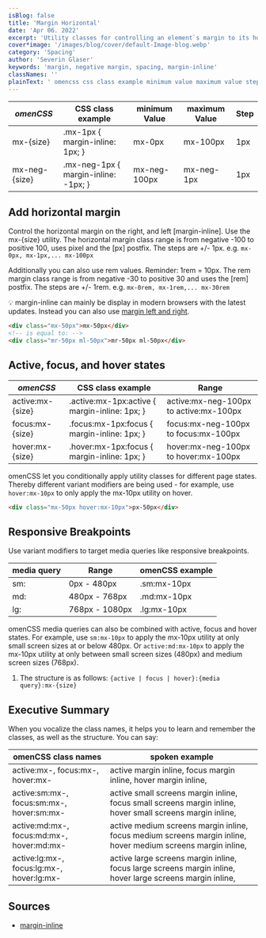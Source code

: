 ```yaml
---
isBlog: false
title: 'Margin Horizontal'
date: 'Apr 06. 2022'
excerpt: 'Utility classes for controlling an element`s margin to its horizontal sides.'
cover*image: '/images/blog/cover/default-Image-blog.webp'
category: 'Spacing'
author: 'Severin Glaser'
keywords: 'margin, negative margin, spacing, margin-inline'
classNames: ''
plainText: ' omencss css class example minimum value maximum value step mx size mx-1px margin-inline: 1px; mx-0px mx-100px 1px mx-neg size mx-neg-1px margin-inline: -1px; mx-neg-100px mx-neg-1px 1px add horizontal margin control the horizontal margin on the right and left margin-inline use the mx size utility the horizontal margin class range is from negative -100 to positive 100 uses pixel and the px postfix the steps are + 1px e g `mx-0px mx-1px mx-100px` additionally you can also use rem values reminder: 1rem = 10px the rem margin class range is from negative -30 to positive 30 and uses the rem postfix the steps are + 1rem e g `mx-0rem mx-1rem mx-30rem` 💡 margin-inline can mainly be display in modern browsers with the latest updates instead you can also use margin left and right docs spacing-margin-side  active focus and hover states omencss css class example range active:mx size active :mx-1px:active margin-inline: 1px; active:mx-neg-100px to active:mx-100px focus:mx size focus :mx-1px:focus margin-inline: 1px; focus:mx-neg-100px to focus:mx-100px hover:mx size hover :mx-1px:focus margin-inline: 1px; hover:mx-neg-100px to hover:mx-100px omencss let you conditionally apply utility classes for different page states thereby different variant modifiers are being used for example use `hover:mx-10px` to only apply the mx-10px utility on hover  responsive breakpoints use variant modifiers to target media queries like responsive breakpoints media query range omencss example sm: 0px 480px sm:mx-10px md: 480px 768px md:mx-10px lg: 768px 1080px lg:mx-10px omencss media queries can also be combined with active focus and hover states for example use `sm:mx-10px` to apply the mx-10px utility at only small screen sizes at or below 480px or `active:md:mx-10px` to apply the mx-10px utility at only between small screen sizes 480px and medium screen sizes 768px 1 the structure is as follows: ` active focus hover : media query :mx size ` executive summary when you vocalize the class names it helps you to learn and remember the classes as well as the structure you can say: omencss class names spoken example active:mx focus:mx hover:mx active margin inline focus margin inline hover margin inline active:sm:mx focus:sm:mx hover:sm:mx active small screens margin inline focus small screens margin inline hover small screens margin inline active:md:mx focus:md:mx hover:md:mx active medium screens margin inline focus medium screens margin inline hover medium screens margin inline active:lg:mx focus:lg:mx hover:lg:mx active large screens margin inline focus large screens margin inline hover large screens margin inline sources margin-inline https: developer mozilla org en-us docs web css margin-inline '
---
```


| _omenCSS_     | CSS class example                    | minimum Value | maximum Value | Step |
| ------------- | ------------------------------------ | ------------- | ------------- | ---- |
| mx-{size}     | .mx-1px { margin-inline: 1px; }      | mx-0px        | mx-100px      | 1px  |
| mx-neg-{size} | .mx-neg-1px { margin-inline: -1px; } | mx-neg-100px  | mx-neg-1px    | 1px  |

## Add horizontal margin

Control the horizontal margin on the right, and left [margin-inline]. Use the mx-{size} utility. The horizontal margin class range is from negative -100 to positive 100, uses pixel and the [px] postfix. The steps are +/- 1px. e.g. `mx-0px, mx-1px,... mx-100px`

Additionally you can also use rem values. Reminder: 1rem = 10px. The rem margin class range is from negative -30 to positive 30 and uses the [rem] postfix. The steps are +/- 1rem. e.g. `mx-0rem, mx-1rem,... mx-30rem`

💡 margin-inline can mainly be display in modern browsers with the latest updates. Instead you can also use [margin left and right](/docs/spacing-margin-side).

```html
<div class="mx-50px">mx-50px</div>
<!-- is equal to: -->
<div class="mr-50px ml-50px">mr-50px ml-50px</div>
```

## Active, focus, and hover states

| _omenCSS_        | CSS class example                              | Range                                  |
| ---------------- | ---------------------------------------------- | -------------------------------------- |
| active:mx-{size} | .active\:mx-1px:active { margin-inline: 1px; } | active:mx-neg-100px to active:mx-100px |
| focus:mx-{size}  | .focus\:mx-1px:focus { margin-inline: 1px; }   | focus:mx-neg-100px to focus:mx-100px   |
| hover:mx-{size}  | .hover\:mx-1px:focus { margin-inline: 1px; }   | hover:mx-neg-100px to hover:mx-100px   |

omenCSS let you conditionally apply utility classes for different page states. Thereby different variant modifiers are being used - for example, use `hover:mx-10px` to only apply the mx-10px utility on hover.

```html
<div class="mx-50px hover:mx-10px">px-50px</div>
```

## Responsive Breakpoints

Use variant modifiers to target media queries like responsive breakpoints.

| media query | Range          | omenCSS example |
| ----------- | -------------- | --------------- |
| sm:         | 0px - 480px    | .sm:mx-10px     |
| md:         | 480px - 768px  | .md:mx-10px     |
| lg:         | 768px - 1080px | .lg:mx-10px     |

omenCSS media queries can also be combined with active, focus and hover states. For example, use `sm:mx-10px` to apply the mx-10px utility at only small screen sizes at or below 480px. Or `active:md:mx-10px` to apply the mx-10px utility at only between small screen sizes (480px) and medium screen sizes (768px).

1. The structure is as follows: `{active | focus | hover}:{media query}:mx-{size}`

## Executive Summary

When you vocalize the class names, it helps you to learn and remember the classes, as well as the structure. You can say:

| omenCSS class names                       | spoken example                                                                                               |
| ----------------------------------------- | ------------------------------------------------------------------------------------------------------------ |
| active:mx-, focus:mx-, hover:mx-          | active margin inline, focus margin inline, hover margin inline,                                              |
| active:sm:mx-, focus:sm:mx-, hover:sm:mx- | active small screens margin inline, focus small screens margin inline, hover small screens margin inline,    |
| active:md:mx-, focus:md:mx-, hover:md:mx- | active medium screens margin inline, focus medium screens margin inline, hover medium screens margin inline, |
| active:lg:mx-, focus:lg:mx-, hover:lg:mx- | active large screens margin inline, focus large screens margin inline, hover large screens margin inline,    |

## Sources

- [margin-inline](https://developer.mozilla.org/en-US/docs/Web/CSS/margin-inline)
